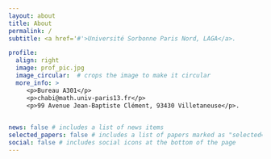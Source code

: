 ```yaml
---
layout: about
title: About
permalink: /
subtitle: <a href='#'>Université Sorbonne Paris Nord, LAGA</a>. 

profile:
  align: right
  image: prof_pic.jpg
  image_circular:  # crops the image to make it circular
  more_info: >
     <p>Bureau A301</p>
     <p>chabi@math.univ-paris13.fr</p>
     <p>99 Avenue Jean-Baptiste Clément, 93430 Villetaneuse</p>.
     

news: false # includes a list of news items
selected_papers: false # includes a list of papers marked as "selected={true}"
social: false # includes social icons at the bottom of the page
---
```


